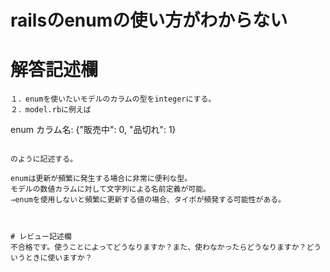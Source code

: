 # railsのenumの使い方がわからない
# 解答記述欄
```
１．enumを使いたいモデルのカラムの型をintegerにする。
２．model.rbに例えば

```
enum カラム名: {"販売中": 0, "品切れ": 1}
```

のように記述する。

enumは更新が頻繁に発生する場合に非常に便利な型。
モデルの数値カラムに対して文字列による名前定義が可能。
⇒enumを使用しないと頻繁に更新する値の場合、タイポが頻発する可能性がある。



# レビュー記述欄
不合格です。使うことによってどうなりますか？また、使わなかったらどうなりますか？どういうときに使いますか？
